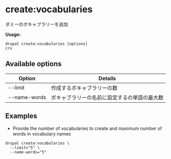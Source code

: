 # create:vocabularies
ダミーのボキャブラリーを追加

**Usage:**
```
drupal create:vocabularies [options]
crv
```

## Available options
Option | Details
-------|-------------
--limit | 作成するボキャブラリーの数
--name-words | ボキャブラリーの名前に設定するの単語の最大数

## Examples
* Provide the number of vocabularies to create and maximum number of words in vocabulary names
```
drupal create:vocabularies \
  --limit="5" \
  --name-words="5"
```
